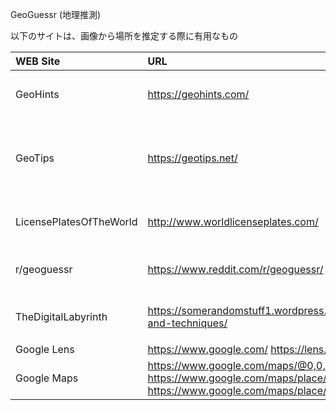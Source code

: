 GeoGuessr (地理推測)

以下のサイトは、画像から場所を推定する際に有用なもの

| WEB Site    | URL                    | Remarks                                      |
|:--          |:--                     |:--                                           |
| GeoHints    | https://geohints.com/  | 国別の画像と主な特徴を提供                     |
| GeoTips     | https://geotips.net/   | 多くのメタ情報 (カメラの品質、車とトレッカーなど)|
| LicensePlatesOfTheWorld | http://www.worldlicenseplates.com/ | 世界のナンバー プレート |
| r/geoguessr | https://www.reddit.com/r/geoguessr/ | geoguessr用Redditコミュニティ    |
| TheDigitalLabyrinth | https://somerandomstuff1.wordpress.com/2019/02/08/geoguessr-the-top-tips-tricks-and-techniques/ | 未整理の大規模なブログ投稿 |
| Google Lens | https://www.google.com/ https://lens.google/ | |
| Google Maps | https://www.google.com/maps/@0,0,5z https://www.google.com/maps/place/6%C2%B023'00.0%22N+2%C2%B045'00.0%22E https://www.google.com/maps/place/8%C2%B000'00.0%22S+34%C2%B050'20.0%22W | |

